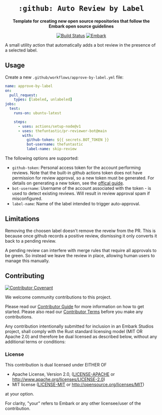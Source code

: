 <!-- Allow this file to not have a first line heading -->
<!-- markdownlint-disable-file MD041 no-emphasis-as-heading -->

<!-- inline html -->
<!-- markdownlint-disable-file MD033 -->

<div align="center">

# `:github: Auto Review by Label`

<!--- FIXME: Write short catchy description/tagline of project --->
**Template for creating new open source repositories that follow the Embark open source guidelines**

<!--- FIXME: Update crate, repo and CI workflow names here! Remove any that are not relevant --->
[![Build Status](https://github.com/EmbarkStudios/action-auto-review-by-label/workflows/test/badge.svg)](https://github.com/EmbarkStudios/action-auto-review-by-label/actions?workflow=test)
[![Embark](https://img.shields.io/badge/embark-open%20source-blueviolet.svg)](https://embark.dev)
</div>

A small utility action that automatically adds a bot review in the presence of a selected label.

## Usage

Create a new `.github/workflows/approve-by-label.yml` file:

```yaml
name: approve-by-label
on:
  pull_request:
    types: [labeled, unlabeled]
jobs:
  test:
    runs-on: ubuntu-latest

    steps:
      - uses: actions/setup-node@v1
      - uses: thefuntastic/pr-reviewer-bot@main
        with:
          github-token: ${{ secrets.BOT_TOKEN }}
          bot-username: thefuntastic
          label-name: skip-review
```

The following options are supported:

- `github-token`: Personal access token for the account performing reviews. Note that the built-in github actions token does not have permission for review approval, so a new token must be generated. For details on generating a new token, see the [offical guide](https://docs.github.com/en/authentication/keeping-your-account-and-data-secure/creating-a-personal-access-token).
- `bot-username`: Username of the account associated with the token - is used to detect existing reviews. Will result in review approval spam if misconfigured.
- `label-name`: Name of the label intended to trigger auto-approval.

## Limitations

Removing the choosen label doesn't remove the reveiw from the PR. This is because once github records a positive review, dismissing it only converts it back to a pending review.

A pending review can interfere with merge rules that require all approvals to be green. So instead we leave the review in place, allowing human users to manage this manually.

## Contributing

[![Contributor Covenant](https://img.shields.io/badge/contributor%20covenant-v1.4-ff69b4.svg)](CODE_OF_CONDUCT.md)

We welcome community contributions to this project.

Please read our [Contributor Guide](CONTRIBUTING.md) for more information on how to get started.
Please also read our [Contributor Terms](CONTRIBUTING.md#contributor-terms) before you make any contributions.

Any contribution intentionally submitted for inclusion in an Embark Studios project, shall comply with the Rust standard licensing model (MIT OR Apache 2.0) and therefore be dual licensed as described below, without any additional terms or conditions:

### License

This contribution is dual licensed under EITHER OF

- Apache License, Version 2.0, ([LICENSE-APACHE](LICENSE-APACHE) or <http://www.apache.org/licenses/LICENSE-2.0>)
- MIT license ([LICENSE-MIT](LICENSE-MIT) or <http://opensource.org/licenses/MIT>)

at your option.

For clarity, "your" refers to Embark or any other licensee/user of the contribution.
